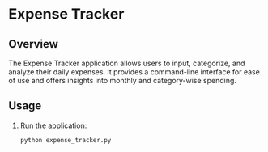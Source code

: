 # Expense Tracker

## Overview
The Expense Tracker application allows users to input, categorize, and analyze their daily expenses. It provides a command-line interface for ease of use and offers insights into monthly and category-wise spending.

## Usage
1. Run the application:
   ```sh
   python expense_tracker.py
